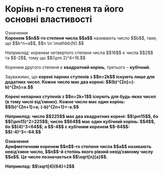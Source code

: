 # Корінь n-го степеня та його основні властивості

<div class="space">
<div class="eoz-wrap">
<span class="eoz">Означення</span>
<div class="eoz-text">
<b>Коренем $$n$$-го степеня числа $$a$$</b> називають число $$b$$, таке, що $$b^n=a$$, $$n \in \mathbb{N}.$$
</div>
</div>
</div>

<p><i>Наприклад:</i> коренем четвертого степеня числа $$16$$ є числа $$2$$ та $$-2$$, тому що $$(\pm 2)^4=16.$$</p>

<p>Коренем другого степеня є <b>квадратний корінь</b>, третього – <b>кубічний</b>.</p>

<p>Зауважимо, що <b>корені парних ступенів<b> з $$n=2k$$ існують лише для <b>додатних чисел</b>. Кожне число має <b>два корені</b>: $$(b)^{2n}=(-b)^{2n}=a.$$</p>

<p><b>Корені непарних ступенів</b> з $$n=2k+1$$ існують для <b>будь-яких чисел</b> (в тому числі від’ємних). Кожне числo має <b>один корінь</b>: $$(b)^{2n+1}=a; (-b)^{2n+1}=-a.$$</p>

<p><i>Наприклад:</i> число $$225$$ має два квадратних корені: $$\pm15$$, бо $$(\pm15)^2=225$$; число $$64$$ має один кубічний корінь: $$4$$, бо $$(4)^3=64$$; а $$-4$$ є кубічним коренем $$-64$$: $$(-4)^3=-64.$$</p>

<div class="space">
<div class="eoz-wrap">
<span class="eoz">Означення</span>
<div class="eoz-text">
<b>Арифметичним коренем $$n$$-го степеня числа $$a$$</b> називають невід’ємне число, $$n$$-й степінь якого рівний невід’ємному числу $$a$$. Це число позначається $$\sqrt[n]{a}$$.
</div>
</div>
</div>

<p><i>Наприклад:</i> $$\sqrt[4]{64}=2$$</p>